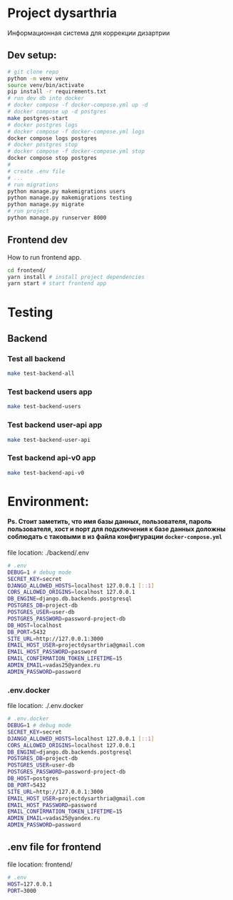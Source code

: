 # Project dysarthria
Информационная система для коррекции дизартрии
## Dev setup:
```bash
# git clone repo
python -m venv venv
source venv/bin/activate
pip install -r requirements.txt
# run dev db into docker
# docker compose -f docker-compose.yml up -d
# docker compose up -d postgres
make postgres-start 
# docker postgres logs
# docker compose -f docker-compose.yml logs
docker compose logs postgres   
# docker postgres stop
# docker compose -f docker-compose.yml stop
docker compose stop postgres 
# 
# create .env file
# ...
# run migrations
python manage.py makemigrations users
python manage.py makemigrations testing
python manage.py migrate
# run project
python manage.py runserver 8000 
```
## Frontend dev
How to run frontend app.
```bash
cd frontend/
yarn install # install project dependencies
yarn start # start frontend app
```
# Testing
## Backend
### Test all backend
```bash
make test-backend-all  
```
### Test backend users app
```bash
make test-backend-users
```
### Test backend user-api app
```bash
make test-backend-user-api
```
### Test backend api-v0 app
```bash
make test-backend-api-v0
```
# Environment:
#### Ps. Стоит заметить, что имя базы данных, пользователя, пароль пользователя, хост и порт для подключения к базе данных доложны соблюдать с таковыми в из файла конфигурации `docker-compose.yml`
file location: ./backend/.env
```bash
# .env
DEBUG=1 # debug mode
SECRET_KEY=secret
DJANGO_ALLOWED_HOSTS=localhost 127.0.0.1 [::1]
CORS_ALLOWED_ORIGINS=localhost 127.0.0.1
DB_ENGINE=django.db.backends.postgresql
POSTGRES_DB=project-db
POSTGRES_USER=user-db
POSTGRES_PASSWORD=password-project-db
DB_HOST=localhost
DB_PORT=5432
SITE_URL=http://127.0.0.1:3000
EMAIL_HOST_USER=projectdysarthria@gmail.com
EMAIL_HOST_PASSWORD=password
EMAIL_CONFIRMATION_TOKEN_LIFETIME=15
ADMIN_EMAIL=vadas25@yandex.ru
ADMIN_PASSWORD=password
```
### .env.docker
file location: ./.env.docker
```bash
# .env.docker
DEBUG=1 # debug mode
SECRET_KEY=secret
DJANGO_ALLOWED_HOSTS=localhost 127.0.0.1 [::1]
CORS_ALLOWED_ORIGINS=localhost 127.0.0.1
DB_ENGINE=django.db.backends.postgresql
POSTGRES_DB=project-db
POSTGRES_USER=user-db
POSTGRES_PASSWORD=password-project-db
DB_HOST=postgres
DB_PORT=5432
SITE_URL=http://127.0.0.1:3000
EMAIL_HOST_USER=projectdysarthria@gmail.com
EMAIL_HOST_PASSWORD=password
EMAIL_CONFIRMATION_TOKEN_LIFETIME=15
ADMIN_EMAIL=vadas25@yandex.ru
ADMIN_PASSWORD=password
```
## .env file for frontend
file location: frontend/
```bash
# .env
HOST=127.0.0.1
PORT=3000
```
